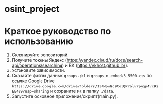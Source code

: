 # osint_project

# Краткое руководство по использованию

1. Склонируйте репозиторий.
2. Получите токены Яндекс (https://yandex.cloud/ru/docs/search-api/operations/searching) и ВК (https://vkhost.github.io/).
2. Установите зависимости.
3. Скачайте файлы данных `groups.pkl` и `groups_n_embeds3_5500.csv` по ссылке Google Drive `https://drive.google.com/drive/folders/15KHpwBc9Co1QP7alv7pyqp4vc9zEE489?usp=sharing` и сохраните их в папку `./data`.
4. Запустите основное приложение/скрипт(main.py). 